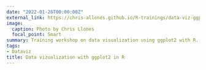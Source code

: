 ```yaml
---
date: "2022-01-28T00:00:00Z"
external_link: https://chris-allones.github.io/R-trainings/data-viz-ggplot2/index.html
image:
  caption: Photo by Chris Llones
  focal_point: Smart
summary: Training workshop on data visualization using ggplot2 with R.
tags:
- Dataviz
title: Data vizualization with ggplot2 in R
---
```

